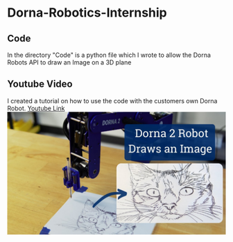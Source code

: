 # Dorna-Robotics-Internship
## Code
 In the directory "Code" is a python file which I wrote to allow the Dorna Robots API to draw an Image on a 3D plane
 ## Youtube Video
 I created a tutorial on how to use the code with the customers own Dorna Robot.  [Youtube Link](https://www.youtube.com/watch?v=N5IlFthJBqI&t=27s)
 </br>
 ![](/Pictures/thumbnail.jpg "Youtube Video")

